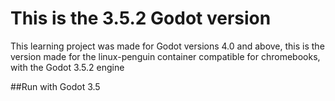 # This is the 3.5.2 Godot version

This learning project was made for Godot versions 4.0 and above, this is the version made for the linux-penguin container compatible for chromebooks, with the Godot 3.5.2 engine

##Run with Godot 3.5

